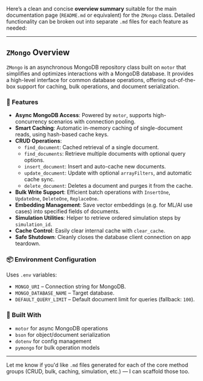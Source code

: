 Here’s a clean and concise **overview summary** suitable for the main documentation page (`README.md` or equivalent) for the `ZMongo` class. Detailed functionality can be broken out into separate `.md` files for each feature as needed:

---

## `ZMongo` Overview

`ZMongo` is an asynchronous MongoDB repository class built on `motor` that simplifies and optimizes interactions with a MongoDB database. It provides a high-level interface for common database operations, offering out-of-the-box support for caching, bulk operations, and document serialization.

### 🔧 Features

- **Async MongoDB Access**: Powered by `motor`, supports high-concurrency scenarios with connection pooling.
- **Smart Caching**: Automatic in-memory caching of single-document reads, using hash-based cache keys.
- **CRUD Operations**:
  - `find_document`: Cached retrieval of a single document.
  - `find_documents`: Retrieve multiple documents with optional query options.
  - `insert_document`: Insert and auto-cache new documents.
  - `update_document`: Update with optional `arrayFilters`, and automatic cache sync.
  - `delete_document`: Deletes a document and purges it from the cache.
- **Bulk Write Support**: Efficient batch operations with `InsertOne`, `UpdateOne`, `DeleteOne`, `ReplaceOne`.
- **Embedding Management**: Save vector embeddings (e.g. for ML/AI use cases) into specified fields of documents.
- **Simulation Utilities**: Helper to retrieve ordered simulation steps by `simulation_id`.
- **Cache Control**: Easily clear internal cache with `clear_cache`.
- **Safe Shutdown**: Cleanly closes the database client connection on app teardown.

### 📦 Environment Configuration

Uses `.env` variables:
- `MONGO_URI` – Connection string for MongoDB.
- `MONGO_DATABASE_NAME` – Target database.
- `DEFAULT_QUERY_LIMIT` – Default document limit for queries (fallback: `100`).

### 🧱 Built With

- `motor` for async MongoDB operations
- `bson` for object/document serialization
- `dotenv` for config management
- `pymongo` for bulk operation models

---

Let me know if you'd like `.md` files generated for each of the core method groups (CRUD, bulk, caching, simulation, etc.) — I can scaffold those too.